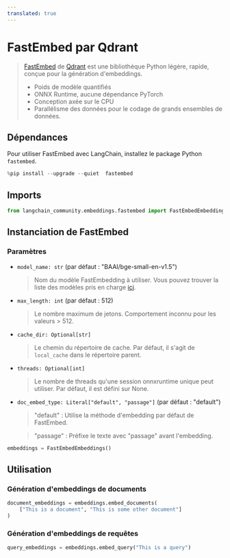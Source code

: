 ```yaml
---
translated: true
---
```


# FastEmbed par Qdrant

>[FastEmbed](https://qdrant.github.io/fastembed/) de [Qdrant](https://qdrant.tech) est une bibliothèque Python légère, rapide, conçue pour la génération d'embeddings.
>
>- Poids de modèle quantifiés
>- ONNX Runtime, aucune dépendance PyTorch
>- Conception axée sur le CPU
>- Parallélisme des données pour le codage de grands ensembles de données.

## Dépendances

Pour utiliser FastEmbed avec LangChain, installez le package Python `fastembed`.

```python
%pip install --upgrade --quiet  fastembed
```

## Imports

```python
from langchain_community.embeddings.fastembed import FastEmbedEmbeddings
```

## Instanciation de FastEmbed

### Paramètres

- `model_name: str` (par défaut : "BAAI/bge-small-en-v1.5")
    > Nom du modèle FastEmbedding à utiliser. Vous pouvez trouver la liste des modèles pris en charge [ici](https://qdrant.github.io/fastembed/examples/Supported_Models/).

- `max_length: int` (par défaut : 512)
    > Le nombre maximum de jetons. Comportement inconnu pour les valeurs > 512.

- `cache_dir: Optional[str]`
    > Le chemin du répertoire de cache. Par défaut, il s'agit de `local_cache` dans le répertoire parent.

- `threads: Optional[int]`
    > Le nombre de threads qu'une session onnxruntime unique peut utiliser. Par défaut, il est défini sur None.

- `doc_embed_type: Literal["default", "passage"]` (par défaut : "default")
    > "default" : Utilise la méthode d'embedding par défaut de FastEmbed.

    > "passage" : Préfixe le texte avec "passage" avant l'embedding.

```python
embeddings = FastEmbedEmbeddings()
```

## Utilisation

### Génération d'embeddings de documents

```python
document_embeddings = embeddings.embed_documents(
    ["This is a document", "This is some other document"]
)
```

### Génération d'embeddings de requêtes

```python
query_embeddings = embeddings.embed_query("This is a query")
```

